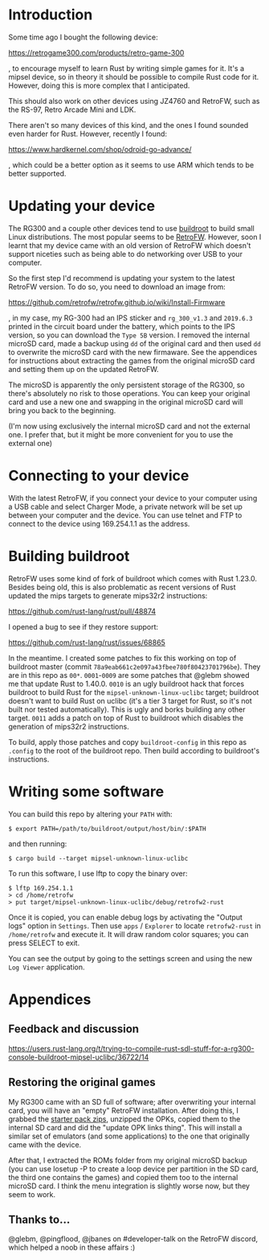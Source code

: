 # Introduction

Some time ago I bought the following device:

https://retrogame300.com/products/retro-game-300

, to encourage myself to learn Rust by writing simple games for it. It's a mipsel device, so in theory it should be possible to compile Rust code for it. However, doing this is more complex that I anticipated.

This should also work on other devices using JZ4760 and RetroFW, such as the RS-97, Retro Arcade Mini and LDK.

There aren't so many devices of this kind, and the ones I found sounded even harder for Rust. However, recently I found:

https://www.hardkernel.com/shop/odroid-go-advance/

, which could be a better option as it seems to use ARM which tends to be better supported.

# Updating your device

The RG300 and a couple other devices tend to use [buildroot](https://buildroot.org/) to build small Linux distributions. The most popular seems to be [RetroFW](https://retrofw.github.io/). However, soon I learnt that my device came with an old version of RetroFW which doesn't support niceties such as being able to do networking over USB to your computer.

So the first step I'd recommend is updating your system to the latest RetroFW version. To do so, you need to download an image from:

https://github.com/retrofw/retrofw.github.io/wiki/Install-Firmware

, in my case, my RG-300 had an IPS sticker and `rg_300_v1.3` and  `2019.6.3` printed in the circuit board under the battery, which points to the IPS version, so you can download the `Type 5B` version. I removed the internal microSD card, made a backup using `dd` of the original card and then used `dd` to overwrite the microSD card with the new firmaware. See the appendices for instructions about extracting the games from the original microSD card and setting them up on the updated RetroFW.

The microSD is apparently the only persistent storage of the RG300, so there's absolutely no risk to those operations. You can keep your original card and use a new one and swapping in the original microSD card will bring you back to the beginning.

(I'm now using exclusively the internal microSD card and not the external one. I prefer that, but it might be more convenient for you to use the external one)

# Connecting to your device

With the latest RetroFW, if you connect your device to your computer using a USB cable and select Charger Mode, a private network will be set up between your computer and the device. You can use telnet and FTP to connect to the device using 169.254.1.1 as the address.

# Building buildroot

RetroFW uses some kind of fork of buildroot which comes with Rust 1.23.0. Besides being old, this is also problematic as recent versions of Rust updated the mips targets to generate mips32r2 instructions:

https://github.com/rust-lang/rust/pull/48874

I opened a bug to see if they restore support:

https://github.com/rust-lang/rust/issues/68865

In the meantime. I created some patches to fix this working on top of buildroot master (commit `78a9eab661c2e097a43fbee780f80423701796be`). They are in this repo as `00*`. `0001`-`0009` are some patches that @glebm showed me that update Rust to 1.40.0. `0010` is an ugly buildroot hack that forces buildroot to build Rust for the `mipsel-unknown-linux-uclibc` target; buildroot doesn't want to build Rust on uclibc (it's a tier 3 target for Rust, so it's not built nor tested automatically). This is ugly and borks building any other target. `0011` adds a patch on top of Rust to buildroot which disables the generation of mips32r2 instructions.

To build, apply those patches and copy `buildroot-config` in this repo as `.config` to the root of the buildroot repo. Then build according to buildroot's instructions.

# Writing some software

You can build this repo by altering your `PATH` with:

```
$ export PATH=/path/to/buildroot/output/host/bin/:$PATH
```

and then running:

```
$ cargo build --target mipsel-unknown-linux-uclibc
```

To run this software, I use lftp to copy the binary over:

```
$ lftp 169.254.1.1
> cd /home/retrofw
> put target/mipsel-unknown-linux-uclibc/debug/retrofw2-rust
```

Once it is copied, you can enable debug logs by activating the "Output logs" option in `Settings`. Then use `apps` / `Explorer` to locate `retrofw2-rust` in `/home/retrofw` and execute it. It will draw random color squares; you can press SELECT to exit.

You can see the output by going to the settings screen and using the new `Log Viewer` application.

# Appendices

## Feedback and discussion

https://users.rust-lang.org/t/trying-to-compile-rust-sdl-stuff-for-a-rg300-console-buildroot-mipsel-uclibc/36722/14

## Restoring the original games

My RG300 came with an SD full of software; after overwriting your internal card, you will have an "empty" RetroFW installation. After doing this, I grabbed the [starter pack zips](https://github.com/retrofw/retrofw.github.io/releases/tag/StarterPack2.0), unzipped the OPKs, copied them to the internal SD card and did the "update OPK links thing". This will install a similar set of emulators (and some applications) to the one that originally came with the device.

After that, I extracted the ROMs folder from my original microSD backup (you can use losetup -P to create a loop device per partition in the SD card, the third one contains the games) and copied them too to the internal microSD card. I think the menu integration is slightly worse now, but they seem to work.

## Thanks to...

@glebm, @pingflood, @jbanes on #developer-talk on the RetroFW discord, which helped a noob in these affairs :)
